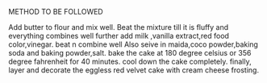  METHOD TO BE FOLLOWED

 Add butter to flour and mix well.
 Beat the mixture till it is fluffy and everything combines well
 further add milk ,vanilla extract,red food color,vinegar.
 beat n combine well
 Also seive in maida,coco powder,baking soda and baking powder,salt.
 bake the cake at 180 degree celsius or 356 degree fahrenheit for 40 minutes.
cool down the cake completely.
finally, layer and decorate the eggless red velvet cake with cream cheese frosting.